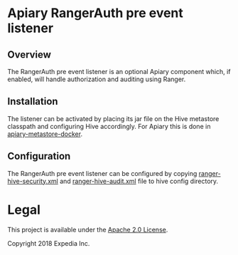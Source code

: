 # Apiary RangerAuth pre event listener

## Overview
The RangerAuth pre event listener is an optional Apiary component which, if enabled, will handle authorization and auditing using Ranger.

## Installation
The listener can be activated by placing its jar file on the Hive metastore classpath and configuring Hive accordingly. For Apiary 
this is done in [apiary-metastore-docker](https://github.com/ExpediaInc/apiary-metastore-docker). 

## Configuration
The RangerAuth pre event listener can be configured by copying [ranger-hive-security.xml](https://github.com/apache/ranger/blob/master/hive-agent/conf/ranger-hive-security.xml) and [ranger-hive-audit.xml](https://github.com/apache/ranger/blob/master/hive-agent/conf/ranger-hive-audit.xml) file to hive config directory.

# Legal
This project is available under the [Apache 2.0 License](http://www.apache.org/licenses/LICENSE-2.0.html).

Copyright 2018 Expedia Inc.

